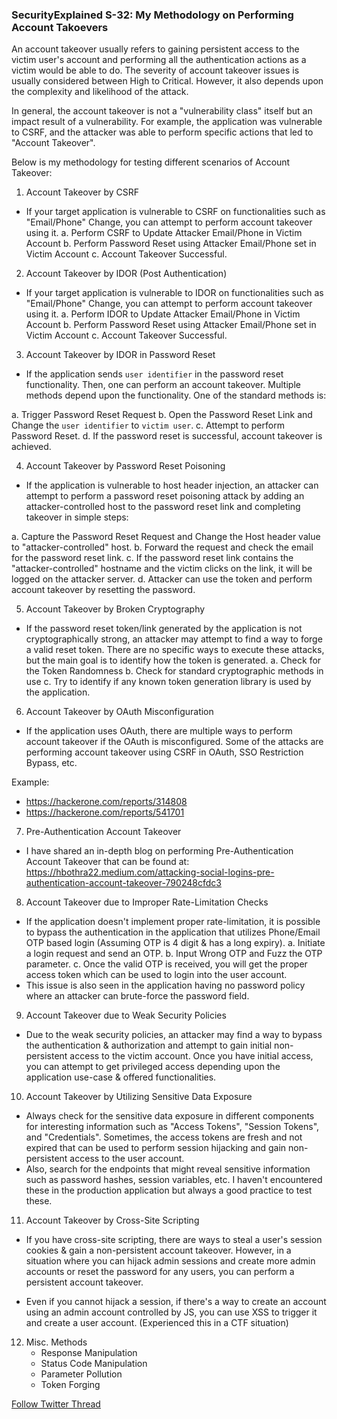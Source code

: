 ### SecurityExplained S-32: My Methodology on Performing Account Takoevers


An account takeover usually refers to gaining persistent access to the victim user's account and performing all the authentication actions as a victim would be able to do. The severity of account takeover issues is usually considered between High to Critical. However, it also depends upon the complexity and likelihood of the attack.

In general, the account takeover is not a "vulnerability class" itself but an impact result of a vulnerability. For example, the application was vulnerable to CSRF, and the attacker was able to perform specific actions that led to "Account Takeover".

Below is my methodology for testing different scenarios of Account Takeover:

1. Account Takeover by CSRF
- If your target application is vulnerable to CSRF on functionalities such as "Email/Phone" Change, you can attempt to perform account takeover using it.
a. Perform CSRF to Update Attacker Email/Phone in Victim Account
b. Perform Password Reset using Attacker Email/Phone set in Victim Account
c. Account Takeover Successful.

2. Account Takeover by IDOR (Post Authentication)
- If your target application is vulnerable to IDOR on functionalities such as "Email/Phone" Change, you can attempt to perform account takeover using it.
a. Perform IDOR to Update Attacker Email/Phone in Victim Account
b. Perform Password Reset using Attacker Email/Phone set in Victim Account
c. Account Takeover Successful.

3. Account Takeover by IDOR in Password Reset
- If the application sends `user identifier` in the password reset functionality. Then, one can perform an account takeover. Multiple methods depend upon the functionality. One of the standard methods is:

a. Trigger Password Reset Request
b. Open the Password Reset Link and Change the `user identifier` to `victim user`.
c. Attempt to perform Password Reset.
d. If the password reset is successful, account takeover is achieved.

4. Account Takeover by Password Reset Poisoning
- If the application is vulnerable to host header injection, an attacker can attempt to perform a password reset poisoning attack by adding an attacker-controlled host to the password reset link and completing takeover in simple steps:

a. Capture the Password Reset Request and Change the Host header value to "attacker-controlled" host.
b. Forward the request and check the email for the password reset link.
c. If the password reset link contains the "attacker-controlled" hostname and the victim clicks on the link, it will be logged on the attacker server.
d. Attacker can use the token and perform account takeover by resetting the password.

5. Account Takeover by Broken Cryptography
- If the password reset token/link generated by the application is not cryptographically strong, an attacker may attempt to find a way to forge a valid reset token. There are no specific ways to execute these attacks, but the main goal is to identify how the token is generated.
a. Check for the Token Randomness
b. Check for standard cryptographic methods in use
c. Try to identify if any known token generation library is used by the application.

6. Account Takeover by OAuth Misconfiguration
- If the application uses OAuth, there are multiple ways to perform account takeover if the OAuth is misconfigured. Some of the attacks are performing account takeover using CSRF in OAuth, SSO Restriction Bypass, etc.

Example:
- https://hackerone.com/reports/314808
- https://hackerone.com/reports/541701

7. Pre-Authentication Account Takeover
- I have shared an in-depth blog on performing Pre-Authentication Account Takeover that can be found at: https://hbothra22.medium.com/attacking-social-logins-pre-authentication-account-takeover-790248cfdc3

8. Account Takeover due to Improper Rate-Limitation Checks
- If the application doesn't implement proper rate-limitation, it is possible to bypass the authentication in the application that utilizes Phone/Email OTP based login (Assuming OTP is 4 digit & has a long expiry).
a. Initiate a login request and send an OTP.
b. Input Wrong OTP and Fuzz the OTP parameter.
c. Once the valid OTP is received, you will get the proper access token which can be used to login into the user account.
- This issue is also seen in the application having no password policy where an attacker can brute-force the password field.

9. Account Takeover due to Weak Security Policies
- Due to the weak security policies, an attacker may find a way to bypass the authentication & authorization and attempt to gain initial non-persistent access to the victim account. Once you have initial access, you can attempt to get privileged access depending upon the application use-case & offered functionalities.

10. Account Takeover by Utilizing Sensitive Data Exposure
- Always check for the sensitive data exposure in different components for interesting information such as "Access Tokens", "Session Tokens", and "Credentials". Sometimes, the access tokens are fresh and not expired that can be used to perform session hijacking and gain non-persistent access to the user account.
- Also, search for the endpoints that might reveal sensitive information such as password hashes, session variables, etc. I haven't encountered these in the production application but always a good practice to test these.

11. Account Takeover by Cross-Site Scripting
- If you have cross-site scripting, there are ways to steal a user's session cookies & gain a non-persistent account takeover. However, in a situation where you can hijack admin sessions and create more admin accounts or reset the password for any users, you can perform a persistent account takeover.

- Even if you cannot hijack a session, if there's a way to create an account using an admin account controlled by JS, you can use XSS to trigger it and create a user account. (Experienced this in a CTF situation)

12. Misc. Methods
    - Response Manipulation
    - Status Code Manipulation
    - Parameter Pollution
    - Token Forging


[Follow Twitter Thread](https://twitter.com/harshbothra_/status/1488504894294466561?s=20&t=DGEwqEwXwFbWH0VXkOKVsQ)
